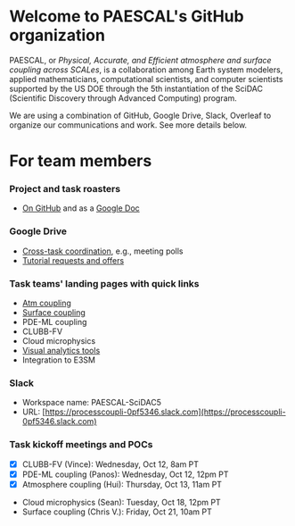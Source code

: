 # Welcome to PAESCAL's GitHub organization

PAESCAL, or _Physical, Accurate, and Efficient atmosphere and surface coupling across SCALes_, is a collaboration among Earth system modelers, applied mathematicians, computational scientists, and computer scientists supported by the US DOE through the 5th instantiation of the SciDAC (Scientific Discovery through Advanced Computing) program.

We are using a combination of GitHub, Google Drive, Slack, Overleaf to organize our communications and work. See more details below. 


# For team members

### Project and task roasters

- [On GitHub](https://github.com/PAESCAL-SciDAC5/project-notes/blob/main/project-and-task-rosters.md) 
and as a [Google Doc](https://docs.google.com/document/d/1GWyVbbYer3HVUS7K2mA0XJDt8xwuMbV9_D2tOBbXlwI/edit)

### Google Drive 

- [Cross-task coordination](https://docs.google.com/document/d/1TRKWYu0zkAS_tEv9AN77O9w3iYwI-wquer_etBSWr0U/edit), e.g., meeting polls
- [Tutorial requests and offers](https://docs.google.com/document/d/1M7DxNKx1D5AJv6BHngLke8TlX8xh2pc4w947Gw8RJm4/edit)

### Task teams' landing pages with quick links

- [Atm coupling](https://github.com/PAESCAL-SciDAC5/task-notes-atm-coupling/)
- [Surface coupling](https://github.com/PAESCAL-SciDAC5/task-notes-sfc-coupling)
- PDE-ML coupling
- CLUBB-FV
- Cloud microphysics
- [Visual analytics tools](https://github.com/PAESCAL-SciDAC5/task-notes-visualization)
- Integration to E3SM

### Slack

- Workspace name: PAESCAL-SciDAC5
- URL: [https://processcoupli-0pf5346.slack.com](https://processcoupli-0pf5346.slack.com)

### Task kickoff meetings and POCs

- [x] CLUBB-FV (Vince): Wednesday, Oct 12, 8am PT 
-	[x] PDE-ML coupling (Panos): Wednesday, Oct 12, 12pm PT
-	[x] Atmosphere coupling (Hui): Thursday, Oct 13, 11am PT
-	Cloud microphysics (Sean): Tuesday, Oct 18, 12pm PT
-	Surface coupling (Chris V.): Friday, Oct 21, 10am PT



<!---

Types of repos in this organization:

- Atmospheric model and parameterization codes, including PAESCAL-owned codes as well as forks and mirrors of other's repos (e.g., E3SM, CLUBB).
- Task team's collaboration spaces for keeping meeting notes and sharing scripts, how-to documents, etc. These repos' names start with "task-notes-".
- Project management and outreach-related repos. E.g., [project-notes](https://github.com/PAESCAL-SciDAC5/project-notes) which keeps notes for the all-hands meetings; [public-website-dev](https://github.com/PAESCAL-SciDAC5/public-website-dev) and [PAESCAL-SciDAC5.github.io](https://github.com/PAESCAL-SciDAC5/PAESCAL-SciDAC5.github.io) which are used for developing and deploying the project's public website.

Large binary files (e.g., presentation PPT files and data files) should be stored somewhere else (further info to be included).

Manuscripts and documents that our team members are collectively editing are more likely stored on Overleaf or Google Doc.

--> 

<!--

**Here are some ideas to get you started:**

 what is your organization all about?

🧙 Remember, you can do mighty things with the power of [Markdown](https://docs.github.com/github/writing-on-github/getting-started-with-writing-and-formatting-on-github/basic-writing-and-formatting-syntax)
-->

